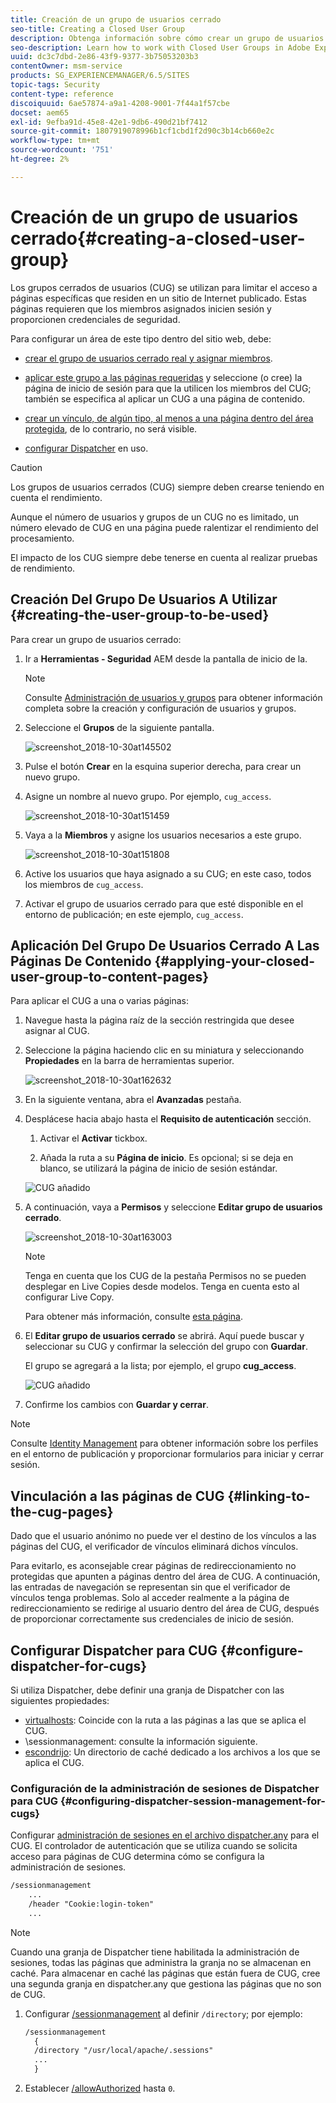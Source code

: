 ```yaml
---
title: Creación de un grupo de usuarios cerrado
seo-title: Creating a Closed User Group
description: Obtenga información sobre cómo crear un grupo de usuarios cerrado.
seo-description: Learn how to work with Closed User Groups in Adobe Experience Manager.
uuid: dc3c7dbd-2e86-43f9-9377-3b75053203b3
contentOwner: msm-service
products: SG_EXPERIENCEMANAGER/6.5/SITES
topic-tags: Security
content-type: reference
discoiquuid: 6ae57874-a9a1-4208-9001-7f44a1f57cbe
docset: aem65
exl-id: 9efba91d-45e8-42e1-9db6-490d21bf7412
source-git-commit: 1807919078996b1cf1cbd1f2d90c3b14cb660e2c
workflow-type: tm+mt
source-wordcount: '751'
ht-degree: 2%

---
```


# Creación de un grupo de usuarios cerrado{#creating-a-closed-user-group}

Los grupos cerrados de usuarios (CUG) se utilizan para limitar el acceso a páginas específicas que residen en un sitio de Internet publicado. Estas páginas requieren que los miembros asignados inicien sesión y proporcionen credenciales de seguridad.

Para configurar un área de este tipo dentro del sitio web, debe:

* [crear el grupo de usuarios cerrado real y asignar miembros](#creating-the-user-group-to-be-used).

* [aplicar este grupo a las páginas requeridas](#applying-your-closed-user-group-to-content-pages) y seleccione (o cree) la página de inicio de sesión para que la utilicen los miembros del CUG; también se especifica al aplicar un CUG a una página de contenido.

* [crear un vínculo, de algún tipo, al menos a una página dentro del área protegida](#linking-to-the-cug-pages), de lo contrario, no será visible.

* [configurar Dispatcher](#configure-dispatcher-for-cugs) en uso.

>[!CAUTION]
>
>Los grupos de usuarios cerrados (CUG) siempre deben crearse teniendo en cuenta el rendimiento.
>
>Aunque el número de usuarios y grupos de un CUG no es limitado, un número elevado de CUG en una página puede ralentizar el rendimiento del procesamiento.
>
>El impacto de los CUG siempre debe tenerse en cuenta al realizar pruebas de rendimiento.

## Creación Del Grupo De Usuarios A Utilizar {#creating-the-user-group-to-be-used}

Para crear un grupo de usuarios cerrado:

1. Ir a **Herramientas - Seguridad** AEM desde la pantalla de inicio de la.

   >[!NOTE]
   >
   >Consulte [Administración de usuarios y grupos](/help/sites-administering/security.md#managing-users-and-groups) para obtener información completa sobre la creación y configuración de usuarios y grupos.

1. Seleccione el **Grupos** de la siguiente pantalla.

   ![screenshot_2018-10-30at145502](assets/screenshot_2018-10-30at145502.png)

1. Pulse el botón **Crear** en la esquina superior derecha, para crear un nuevo grupo.
1. Asigne un nombre al nuevo grupo. Por ejemplo, `cug_access`.

   ![screenshot_2018-10-30at151459](assets/screenshot_2018-10-30at151459.png)

1. Vaya a la **Miembros** y asigne los usuarios necesarios a este grupo.

   ![screenshot_2018-10-30at151808](assets/screenshot_2018-10-30at151808.png)

1. Active los usuarios que haya asignado a su CUG; en este caso, todos los miembros de `cug_access`.
1. Activar el grupo de usuarios cerrado para que esté disponible en el entorno de publicación; en este ejemplo, `cug_access`.

## Aplicación Del Grupo De Usuarios Cerrado A Las Páginas De Contenido {#applying-your-closed-user-group-to-content-pages}

Para aplicar el CUG a una o varias páginas:

1. Navegue hasta la página raíz de la sección restringida que desee asignar al CUG.
1. Seleccione la página haciendo clic en su miniatura y seleccionando **Propiedades** en la barra de herramientas superior.

   ![screenshot_2018-10-30at162632](assets/screenshot_2018-10-30at162632.png)

1. En la siguiente ventana, abra el **Avanzadas** pestaña.

1. Desplácese hacia abajo hasta el **Requisito de autenticación** sección.

   1. Activar el **Activar** tickbox.

   1. Añada la ruta a su **Página de inicio**.
Es opcional; si se deja en blanco, se utilizará la página de inicio de sesión estándar.

   ![CUG añadido](assets/cug-authentication-requirement.png)

1. A continuación, vaya a **Permisos** y seleccione **Editar grupo de usuarios cerrado**.

   ![screenshot_2018-10-30at163003](assets/screenshot_2018-10-30at163003.png)

   >[!NOTE]
   >
   >Tenga en cuenta que los CUG de la pestaña Permisos no se pueden desplegar en Live Copies desde modelos. Tenga en cuenta esto al configurar Live Copy.
   >
   >Para obtener más información, consulte [esta página](closed-user-groups.md#aem-livecopy).

1. El **Editar grupo de usuarios cerrado** se abrirá. Aquí puede buscar y seleccionar su CUG y confirmar la selección del grupo con **Guardar**.

   El grupo se agregará a la lista; por ejemplo, el grupo **cug_access**.

   ![CUG añadido](assets/cug-added.png)

1. Confirme los cambios con **Guardar y cerrar**.

>[!NOTE]
>
>Consulte [Identity Management](/help/sites-administering/identity-management.md) para obtener información sobre los perfiles en el entorno de publicación y proporcionar formularios para iniciar y cerrar sesión.

## Vinculación a las páginas de CUG {#linking-to-the-cug-pages}

Dado que el usuario anónimo no puede ver el destino de los vínculos a las páginas del CUG, el verificador de vínculos eliminará dichos vínculos.

Para evitarlo, es aconsejable crear páginas de redireccionamiento no protegidas que apunten a páginas dentro del área de CUG. A continuación, las entradas de navegación se representan sin que el verificador de vínculos tenga problemas. Solo al acceder realmente a la página de redireccionamiento se redirige al usuario dentro del área de CUG, después de proporcionar correctamente sus credenciales de inicio de sesión.

## Configurar Dispatcher para CUG {#configure-dispatcher-for-cugs}

Si utiliza Dispatcher, debe definir una granja de Dispatcher con las siguientes propiedades:

* [virtualhosts](https://experienceleague.adobe.com/docs/experience-manager-dispatcher/using/configuring/dispatcher-configuration.html?lang=en#identifying-virtual-hosts-virtualhosts): Coincide con la ruta a las páginas a las que se aplica el CUG.
* \sessionmanagement: consulte la información siguiente.
* [escondrijo](https://experienceleague.adobe.com/docs/experience-manager-dispatcher/using/configuring/dispatcher-configuration.html?lang=en#configuring-the-dispatcher-cache-cache): Un directorio de caché dedicado a los archivos a los que se aplica el CUG.

### Configuración de la administración de sesiones de Dispatcher para CUG {#configuring-dispatcher-session-management-for-cugs}

Configurar [administración de sesiones en el archivo dispatcher.any](https://experienceleague.adobe.com/docs/experience-manager-dispatcher/using/configuring/dispatcher-configuration.html?lang=en#enabling-secure-sessions-sessionmanagement) para el CUG. El controlador de autenticación que se utiliza cuando se solicita acceso para páginas de CUG determina cómo se configura la administración de sesiones.

```xml
/sessionmanagement
    ...
    /header "Cookie:login-token"
    ...
```

>[!NOTE]
>
>Cuando una granja de Dispatcher tiene habilitada la administración de sesiones, todas las páginas que administra la granja no se almacenan en caché. Para almacenar en caché las páginas que están fuera de CUG, cree una segunda granja en dispatcher.any
>que gestiona las páginas que no son de CUG.

1. Configurar [/sessionmanagement](https://experienceleague.adobe.com/docs/experience-manager-dispatcher/using/configuring/dispatcher-configuration.html?lang=en#enabling-secure-sessions-sessionmanagement) al definir `/directory`; por ejemplo:

   ```xml
   /sessionmanagement
     {
     /directory "/usr/local/apache/.sessions"
     ...
     }
   ```

1. Establecer [/allowAuthorized](https://experienceleague.adobe.com/docs/experience-manager-dispatcher/using/configuring/dispatcher-configuration.html?lang=en#caching-when-authentication-is-used) hasta `0`.
